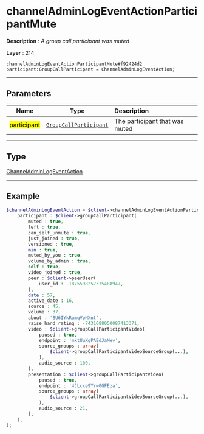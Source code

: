 # channelAdminLogEventActionParticipantMute

**Description** : *A group call participant was muted*

**Layer** : 214

```tl
channelAdminLogEventActionParticipantMute#f92424d2 participant:GroupCallParticipant = ChannelAdminLogEventAction;
```

---

## Parameters

| Name | Type | Description |
| :---: | :---: | :--- |
| <mark>participant</mark> | [`GroupCallParticipant`](type/GroupCallParticipant) | The participant that was muted |

---

## Type

[ChannelAdminLogEventAction](type/ChannelAdminLogEventAction)

---

## Example

```php
$channelAdminLogEventAction = $client->channelAdminLogEventActionParticipantMute(
	participant : $client->groupCallParticipant(
		muted : true,
		left : true,
		can_self_unmute : true,
		just_joined : true,
		versioned : true,
		min : true,
		muted_by_you : true,
		volume_by_admin : true,
		self : true,
		video_joined : true,
		peer : $client->peerUser(
			user_id : -1875598257375488947,
		),
		date : 57,
		active_date : 16,
		source : 45,
		volume : 37,
		about : '8U6IYkRumqVpNXnt',
		raise_hand_rating : -7431088050087413371,
		video : $client->groupCallParticipantVideo(
			paused : true,
			endpoint : 'mktUuXgPAEdJaMev',
			source_groups : array(
				$client->groupCallParticipantVideoSourceGroup(...),
			),
			audio_source : 100,
		),
		presentation : $client->groupCallParticipantVideo(
			paused : true,
			endpoint : '4JLcxe9Yrw0GFEza',
			source_groups : array(
				$client->groupCallParticipantVideoSourceGroup(...),
			),
			audio_source : 21,
		),
	),
);
```